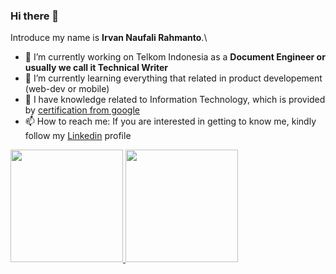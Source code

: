 ### Hi there 👋

Introduce my name is **Irvan Naufali Rahmanto**.\

- 🔭 I’m currently working on Telkom Indonesia as a **Document Engineer or usually we call it Technical Writer**
- 🌱 I’m currently learning everything that related in product developement (web-dev or mobile)
- 👯 I have knowledge related to Information Technology, which is provided by [certification from google](https://www.coursera.org/account/accomplishments/verify/P5XT4TSRVKVV)
- 📫 How to reach me: If you are interested in getting to know me, kindly follow my [Linkedin](https://www.linkedin.com/in/irvanrahmanto/) profile

<p align="left">
<a href="https://github.com/irvanrahmanto">
  <img height="180em" src="https://github-readme-stats-eight-theta.vercel.app/api?username=dimasmds&show_icons=true&theme=algolia&include_all_commits=true&count_private=true"/>
  <img height="180em" src="https://github-readme-stats-eight-theta.vercel.app/api/top-langs/?username=dimasmds&layout=compact&langs_count=8&theme=algolia"/>
</a>
</p>
